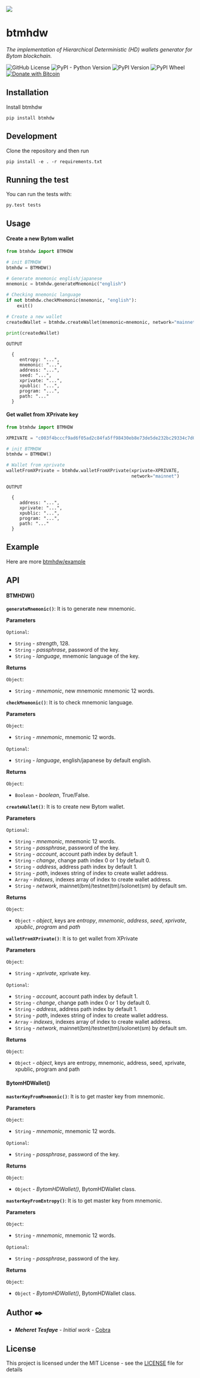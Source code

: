 <p align="start">		
  <img src="https://raw.githubusercontent.com/meherett/btmhdw/master/btmhdw.png">		
</p>

# btmhdw

*The implementation of Hierarchical Deterministic (HD) wallets generator for Bytom blockchain.*

![GitHub License](https://img.shields.io/github/license/cobraframework/pytest-cobra.svg)
![PyPI - Python Version](https://img.shields.io/pypi/pyversions/bip32key.svg)
![PyPI Version](https://img.shields.io/pypi/v/pytest-cobra.svg?color=red)
![PyPI Wheel](https://img.shields.io/pypi/wheel/pytest-cobra.svg?color=black)
[![Donate with Bitcoin](https://en.cryptobadges.io/badge/micro/3JiPsp6bT6PkXF3f9yZsL5hrdQwtVuXXAk)](https://en.cryptobadges.io/donate/3JiPsp6bT6PkXF3f9yZsL5hrdQwtVuXXAk)



## Installation
Install btmhdw
```
pip install btmhdw
```

## Development
Clone the repository and then run
```
pip install -e . -r requirements.txt
```

## Running the test
You can run the tests with:
```
py.test tests
```

## Usage
#### Create a new Bytom wallet
```python
from btmhdw import BTMHDW

# init BTMHDW
btmhdw = BTMHDW()

# Generate mnemonic english/japanese
mnemonic = btmhdw.generateMnemonic("english")

# Checking mnemonic language
if not btmhdw.checkMnemonic(mnemonic, "english"):
    exit()

# Create a new wallet
createdWallet = btmhdw.createWallet(mnemonic=mnemonic, network="mainnet")

print(createdWallet)
```
`OUTPUT`
```json5
  {
     entropy: "...",
     mnemonic: "...",
     address: "...",
     seed: "...",
     xprivate: "...",
     xpublic: "...",
     program: "...",
     path: "..."
  }
```

#### Get wallet from XPrivate key
```python
from btmhdw import BTMHDW

XPRIVATE = "c003f4bcccf9ad6f05ad2c84fa5ff98430eb8e73de5de232bc29334c7d074759d513bc370335cac51d77f0be5dfe84de024cfee562530b4d873b5f5e2ff4f57c"

# init BTMHDW
btmhdw = BTMHDW()

# Wallet from xprivate
walletFromXPrivate = btmhdw.walletFromXPrivate(xprivate=XPRIVATE,
                                               network="mainnet")
```
`OUTPUT`
```json5
  {
     address: "...",
     xprivate: "...",
     xpublic: "...",
     program: "...",
     path: "..."
  }
```

## Example
Here are more [btmhdw/example](https://github.com/meherett/btmhdw/example/master/example.py)

## API

#### BTMHDW()
**`generateMnemonic()`**: It is to generate new mnemonic.

**Parameters**

`Optional`:
- `String` - *strength*, 128.
- `String` - *passphrase*, password of the key.
- `String` - *language*, mnemonic language of the key.

**Returns**

`Object`:
- `String` - *mnemonic*, new mnemonic mnemonic 12 words.

**`checkMnemonic()`**: It is to check mnemonic language.

**Parameters**

`Object`:
- `String` - *mnemonic*, mnemonic 12 words.

`Optional`:
- `String` - *language*, english/japanese by default english.

**Returns**

`Object`:
- `Boolean` - *boolean*, True/False.

**`createWallet()`**: It is to create new Bytom wallet.

**Parameters**

`Optional`:
- `String` - *mnemonic*, mnemonic 12 words.
- `String` - *passphrase*, password of the key.
- `String` - *account*, account path index by default 1.
- `String` - *change*, change path index 0 or 1 by default 0.
- `String` - *address*, address path index by default 1.
- `String` - *path*, indexes string of index to create wallet address.
- `Array` - *indexes*, indexes array of index to create wallet address.
- `String` - *network*, mainnet(bm)/testnet(tm)/solonet(sm) by default sm.

**Returns**

`Object`:
- `Object` - *object*, keys are _entropy_, _mnemonic_, _address_, _seed_, _xprivate_, _xpublic_, _program_ and _path_

**`walletFromXPrivate()`**: It is to get wallet from XPrivate

**Parameters**

`Object`:
- `String` - *xprivate*, xprivate key.

`Optional`:
- `String` - *account*, account path index by default 1.
- `String` - *change*, change path index 0 or 1 by default 0.
- `String` - *address*, address path index by default 1.
- `String` - *path*, indexes string of index to create wallet address.
- `Array` - *indexes*, indexes array of index to create wallet address.
- `String` - *network*, mainnet(bm)/testnet(tm)/solonet(sm) by default sm.

**Returns**

`Object`:
- `Object` - *object*, keys are entropy, mnemonic, address, seed, xprivate, xpublic, program and path

#### BytomHDWallet()

**`masterKeyFromMnemonic()`**: It is to get master key from mnemonic.

**Parameters**

`Object`:
- `String` - *mnemonic*, mnemonic 12 words.

`Optional`:
- `String` - *passphrase*, password of the key.

**Returns**

`Object`:
- `Object` - *BytomHDWallet()*, BytomHDWallet class.

**`masterKeyFromEntropy()`**: It is to get master key from mnemonic.

**Parameters**

`Object`:
- `String` - *mnemonic*, mnemonic 12 words.

`Optional`:
- `String` - *passphrase*, password of the key.

**Returns**

`Object`:
- `Object` - *BytomHDWallet()*, BytomHDWallet class.



















## Author ✒️

* ***Meheret Tesfaye*** - *Initial work* - [Cobra](https://github.com/cobraframework)

## License

This project is licensed under the MIT License - see the [LICENSE](LICENSE) file for details
